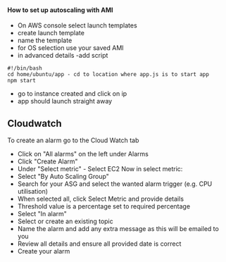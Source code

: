 #### How to set up autoscaling with AMI

- On AWS console select launch templates
- create launch template
- name the template
- for OS selection use your saved AMI
- in advanced details -add script
```
#!/bin/bash
cd home/ubuntu/app - cd to location where app.js is to start app
npm start
```
- go to instance created and click on ip
- app should launch straight away


## Cloudwatch
To create an alarm go to the Cloud Watch tab
- Click on "All alarms" on the left under Alarms
- Click "Create Alarm"
- Under "Select metric" - Select EC2
Now in select metric:
- Select "By Auto Scaling Group"
- Search for your ASG and select the wanted alarm trigger (e.g. CPU utilisation)
- When selected all, click Select Metric and provide details
- Threshold value is a percentage set to required percentage
- Select "In alarm"
- Select or create an existing topic
- Name the alarm and add any extra message as this will be emailed to you
- Review all details and ensure all provided date is correct
- Create your alarm